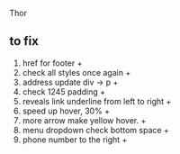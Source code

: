 Thor

## to fix

1. href for footer + 
2. check all styles once again +
3. address update div -> p +
4. check 1245 padding +
5. reveals link underline from left to right +
6. speed up hover, 30% +
7. more arrow make yellow hover. +
8. menu dropdown check bottom space +
9. phone number to the right +
